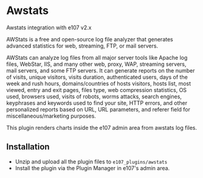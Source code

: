 # Awstats
Awstats integration with e107 v2.x

AWStats is a free and open-source log file analyzer that generates advanced statistics for web, streaming, FTP, or mail servers.


AWStats can analyze log files from all major server tools like Apache log files, WebStar, IIS, and many other web, proxy, WAP, streaming servers, mail servers, and some FTP servers. It can generate reports on the number of visits, unique visitors, visits duration, authenticated users, days of the week and rush hours, domains/countries of hosts visitors, hosts list, most viewed, entry and exit pages, files type, web compression statistics, OS used, browsers used, visits of robots, worms attacks, search engines, keyphrases and keywords used to find your site, HTTP errors, and other personalized reports based on URL, URL parameters, and referer field for miscellaneous/marketing purposes. 

This plugin renders charts inside the e107 admin area from awstats log files. 

## Installation

- Unzip and upload all the plugin files to `e107_plugins/awstats`
- Install the plugin via the Plugin Manager in e107's admin area. 

